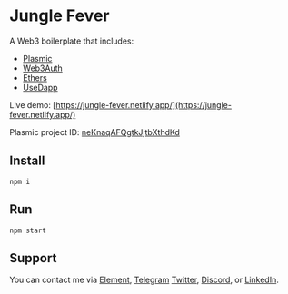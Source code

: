 # Jungle Fever

A Web3 boilerplate that includes:

- [Plasmic](https://www.plasmic.app/)
- [Web3Auth](https://web3auth.io/)
- [Ethers](https://docs.ethers.io/)
- [UseDapp](https://usedapp-docs.netlify.app/)

Live demo: [https://jungle-fever.netlify.app/](https://jungle-fever.netlify.app/)

Plasmic project ID: [neKnaqAFQgtkJjtbXthdKd](https://studio.plasmic.app/projects/neKnaqAFQgtkJjtbXthdKd)

## Install

```shell
npm i
```

## Run

```shell
npm start
```

## Support

You can contact me via [Element](https://matrix.to/#/@julienbrg:matrix.org), [Telegram](https://t.me/julienbrg) [Twitter](https://twitter.com/julienbrg), [Discord](https://discord.gg/xw9dCeQ94Y), or [LinkedIn](https://www.linkedin.com/in/julienberanger/).
